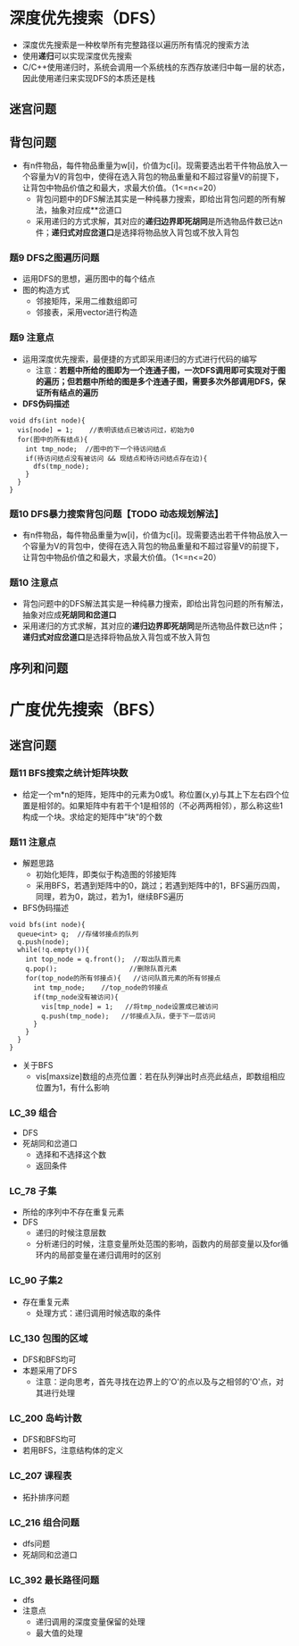 # 深度优先搜索（DFS）
- 深度优先搜索是一种枚举所有完整路径以遍历所有情况的搜索方法
- 使用**递归**可以实现深度优先搜索
- C/C++使用递归时，系统会调用一个系统栈的东西存放递归中每一层的状态，因此使用递归来实现DFS的本质还是栈
## 迷宫问题
## 背包问题
- 有n件物品，每件物品重量为w[i]，价值为c[i]。现需要选出若干件物品放入一个容量为V的背包中，使得在选入背包的物品重量和不超过容量V的前提下，让背包中物品价值之和最大，求最大价值。（1<=n<=20）
    - 背包问题中的DFS解法其实是一种纯暴力搜索，即给出背包问题的所有解法，抽象对应成**岔道口
    - 采用递归的方式求解，其对应的**递归边界即死胡同**是所选物品件数已达n件；**递归式对应岔道口**是选择将物品放入背包或不放入背包
### 题9 DFS之图遍历问题
* 运用DFS的思想，遍历图中的每个结点
* 图的构造方式
  * 邻接矩阵，采用二维数组即可
  * 邻接表，采用vector进行构造
### 题9 注意点
* 运用深度优先搜索，最便捷的方式即采用递归的方式进行代码的编写
  * 注意：**若题中所给的图即为一个连通子图，一次DFS调用即可实现对于图的遍历；但若题中所给的图是多个连通子图，需要多次外部调用DFS，保证所有结点的遍历**
* **DFS伪码描述**
```
void dfs(int node){
  vis[node] = 1;    //表明该结点已被访问过，初始为0
  for(图中的所有结点){
    int tmp_node;  //图中的下一个待访问结点
    if(待访问结点没有被访问 && 现结点和待访问结点存在边){
      dfs(tmp_node);
    }
  }
}
```
### 题10 DFS暴力搜索背包问题【TODO 动态规划解法】
* 有n件物品，每件物品重量为w[i]，价值为c[i]。现需要选出若干件物品放入一个容量为V的背包中，使得在选入背包的物品重量和不超过容量V的前提下，让背包中物品价值之和最大，求最大价值。（1<=n<=20）
### 题10 注意点
* 背包问题中的DFS解法其实是一种纯暴力搜索，即给出背包问题的所有解法，抽象对应成**死胡同和岔道口**
* 采用递归的方式求解，其对应的**递归边界即死胡同**是所选物品件数已达n件；**递归式对应岔道口**是选择将物品放入背包或不放入背包

## 序列和问题
# 广度优先搜索（BFS）
## 迷宫问题
### 题11 BFS搜索之统计矩阵块数
* 给定一个m*n的矩阵，矩阵中的元素为0或1。称位置(x,y)与其上下左右四个位置是相邻的。如果矩阵中有若干个1是相邻的（不必两两相邻），那么称这些1构成一个块。求给定的矩阵中”块“的个数
### 题11 注意点
* 解题思路
  * 初始化矩阵，即类似于构造图的邻接矩阵
  * 采用BFS，若遇到矩阵中的0，跳过；若遇到矩阵中的1，BFS遍历四周，同理，若为0，跳过，若为1，继续BFS遍历
* BFS伪码描述
```
void bfs(int node){
  queue<int> q;  //存储邻接点的队列
  q.push(node);
  while(!q.empty()){
    int top_node = q.front();  //取出队首元素
    q.pop();                  //删除队首元素
    for(top_node的所有邻接点){   //访问队首元素的所有邻接点
      int tmp_node;    //top_node的邻接点
      if(tmp_node没有被访问){
        vis[tmp_node] = 1;   //将tmp_node设置成已被访问
        q.push(tmp_node);   //邻接点入队，便于下一层访问
      }
    }   
  }
}
```
* 关于BFS
  * vis[maxsize]数组的点亮位置：若在队列弹出时点亮此结点，即数组相应位置为1，有什么影响
### LC_39 组合
- DFS
- 死胡同和岔道口
  - 选择和不选择这个数
  - 返回条件
### LC_78 子集
- 所给的序列中不存在重复元素
- DFS
  - 递归的时候注意层数
  - 分析递归的时候，注意变量所处范围的影响，函数内的局部变量以及for循环内的局部变量在递归调用时的区别
### LC_90 子集2
- 存在重复元素
  - 处理方式：递归调用时候选取的条件
### LC_130 包围的区域
- DFS和BFS均可
- 本题采用了DFS
  - 注意：逆向思考，首先寻找在边界上的'O'的点以及与之相邻的'O'点，对其进行处理
### LC_200 岛屿计数
- DFS和BFS均可
- 若用BFS，注意结构体的定义
### LC_207 课程表
- 拓扑排序问题
### LC_216 组合问题
- dfs问题
- 死胡同和岔道口
### LC_392 最长路径问题
- dfs
- 注意点
  - 递归调用的深度变量保留的处理
  - 最大值的处理
